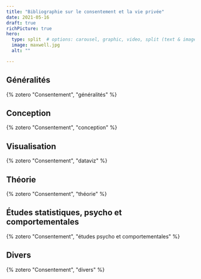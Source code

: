 ```yaml
---
title: "Bibliographie sur le consentement et la vie privée"
date: 2021-05-16
draft: true
richPicture: true
hero:
  type: split  # options: carousel, graphic, video, split (text & image)
  image: maxwell.jpg
  alt: ""

---
```



## Généralités

{% zotero "Consentement",  "généralités" %}

## Conception

{% zotero "Consentement",  "conception" %}

## Visualisation

{% zotero "Consentement",  "dataviz" %}

## Théorie

{% zotero "Consentement",  "théorie" %}

## Études statistiques, psycho et comportementales

{% zotero "Consentement",  "études psycho et comportementales" %}

## Divers

{% zotero "Consentement",  "divers" %}
